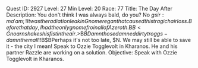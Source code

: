 Quest ID: 2927
Level: 27
Min Level: 20
Race: 77
Title: The Day After
Description: You don't think I was always bald, do you? No $g sir:ma'am;! It was the radiation leak in Gnomeregan that caused this tragic hair loss. Before that day, I had the only gnomefro in all of Azeroth.$B$B<Gnoarn shakes his fist in the air.>$B$BDamn those damned dirty troggs - damn them all!!$B$BPerhaps it's not too late, $N. We may still be able to save it - the city I mean! Speak to Ozzie Togglevolt in Kharanos. He and his partner Razzle are working on a solution.
Objective: Speak with Ozzie Togglevolt in Kharanos.
